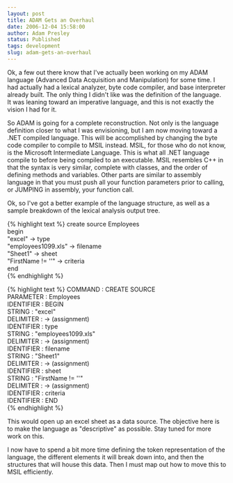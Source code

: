 ```yaml
---
layout: post
title: ADAM Gets an Overhaul
date: 2006-12-04 15:58:00
author: Adam Presley
status: Published
tags: development
slug: adam-gets-an-overhaul
---
```

Ok, a few out there know that I've actually been working on my ADAM
language (Advanced Data Acquisition and Manipulation) for some time. I
had actually had a lexical analyzer, byte code compiler, and base
interpreter already built. The only thing I didn't like was the
definition of the language. It was leaning toward an imperative
language, and this is not exactly the vision I had for it.  
  
So ADAM is going for a complete reconstruction. Not only is the language
definition closer to what I was envisioning, but I am now moving toward
a .NET compiled language. This will be accomplished by changing the byte
code compiler to compile to MSIL instead. MSIL, for those who do not
know, is the Microsoft Intermediate Language. This is what all .NET
language compile to before being compiled to an executable. MSIL
resembles C++ in that the syntax is very similar, complete with classes,
and the order of defining methods and variables. Other parts are similar
to assembly language in that you must push all your function parameters
prior to calling, or JUMPING in assembly, your function call.  
  
Ok, so I've got a better example of the language structure, as well as a
sample breakdown of the lexical analysis output tree.  

{% highlight text %}
create source Employees  
begin  
"excel" -\> type  
"employees1099.xls" -\> filename  
"Sheet1" -\> sheet  
"FirstName != ''" -\> criteria  
end  
{% endhighlight %}

{% highlight text %}
COMMAND : CREATE SOURCE  
PARAMETER : Employees  
IDENTIFIER : BEGIN  
STRING : "excel"  
DELIMITER : -\> (assignment)  
IDENTIFIER : type  
STRING : "employees1099.xls"  
DELIMITER : -\> (assignment)  
IDENTIFIER : filename  
STRING : "Sheet1"  
DELIMITER : -\> (assignment)  
IDENTIFIER : sheet  
STRING : "FirstName != ''"  
DELIMITER : -\> (assignment)  
IDENTIFIER : criteria  
IDENTIFIER : END  
{% endhighlight %}
 
This would open up an excel sheet as a data source. The objective here
is to make the language as "descriptive" as possible. Stay tuned for
more work on this.  
  
I now have to spend a bit more time defining the token representation of
the language, the different elements it will break down into, and then
the structures that will house this data. Then I must map out how to
move this to MSIL efficiently.

